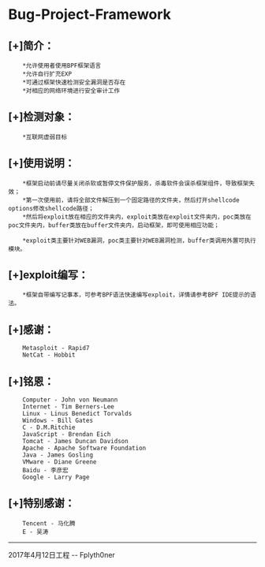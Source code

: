 Bug-Project-Framework
======================
[+]简介：
---------
		*允许使用者使用BPF框架语言
		*允许自行扩充EXP
		*可通过框架快速检测安全漏洞是否存在
		*对相应的网络环境进行安全审计工作


[+]检测对象：
---------------
		*互联网虚弱目标


[+]使用说明：
---------------
		*框架启动前请尽量关闭杀软或暂停文件保护服务，杀毒软件会误杀框架组件，导致框架失效；
		*第一次使用前，请将全部文件解压到一个固定路径的文件夹，然后打开shellcode options修改shellcode路径；
		*然后将exploit放在相应的文件夹内，exploit类放在exploit文件夹内，poc类放在poc文件夹内，buffer类放在buffer文件夹内，启动框架，即可使用相应功能；

		*exploit类主要针对WEB漏洞，poc类主要针对WEB漏洞检测，buffer类调用外置可执行模块。


[+]exploit编写：
----------------
		*框架自带编写记事本，可参考BPF语法快速编写exploit，详情请参考BPF IDE提示的语法。


[+]感谢：
---------------
		Metasploit - Rapid7
		NetCat - Hobbit

[+]铭恩：
-----------
		Computer - John von Neumann
		Internet - Tim Berners-Lee
		Linux - Linus Benedict Torvalds
		Windows - Bill Gates
		C - D.M.Ritchie
		JavaScript - Brendan Eich
		Tomcat - James Duncan Davidson
		Apache - Apache Software Foundation
		Java - James Gosling
		VMware - Diane Greene
		Baidu - 李彦宏
		Google - Larry Page


[+]特别感谢：
-------------
		Tencent - 马化腾
		E - 吴涛

---------------------------------
2017年4月12日工程  -- Fplyth0ner
